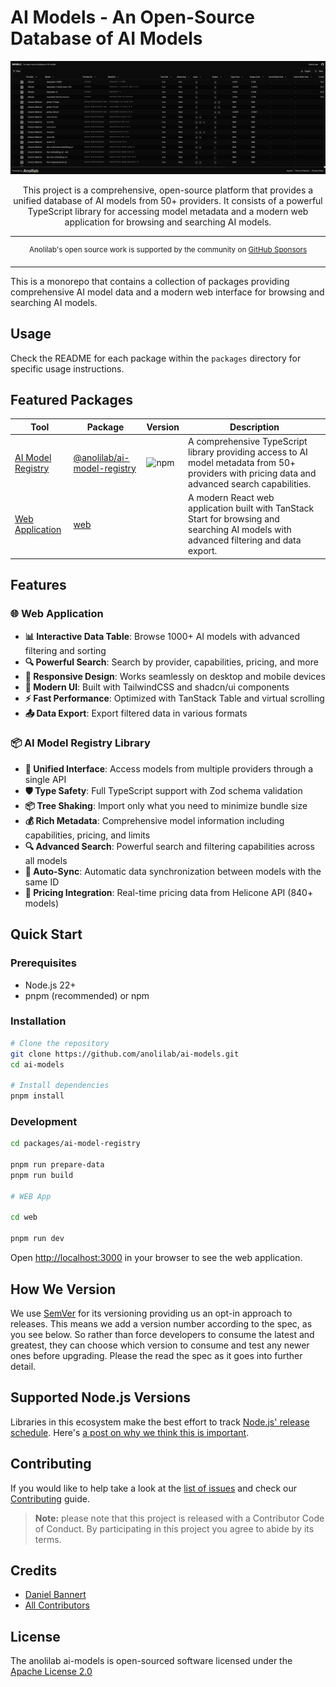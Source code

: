 # AI Models - An Open-Source Database of AI Models

<div align="center">
  <img src=".github/assets/intro.png" alt="AI Models Database Interface" width="800" />

This project is a comprehensive, open-source platform that provides a unified database of AI models from 50+ providers. It consists of a powerful TypeScript library for accessing model metadata and a modern web application for browsing and searching AI models.

</div>

---

<div align="center">
    <p>
        <sup>
            Anolilab's open source work is supported by the community on <a href="https://github.com/sponsors/prisis">GitHub Sponsors</a>
        </sup>
    </p>
</div>

---

This is a monorepo that contains a collection of packages providing comprehensive AI model data and a modern web interface for browsing and searching AI models.

## Usage

Check the README for each package within the `packages` directory for specific usage instructions.

## Featured Packages

| Tool                                                       | Package                                                                                                             | Version                                                                                                                   | Description                                                                                                                                     |
| ---------------------------------------------------------- | ------------------------------------------------------------------------------------------------------------------- | ------------------------------------------------------------------------------------------------------------------------- | ----------------------------------------------------------------------------------------------------------------------------------------------- |
| [AI Model Registry](https://github.com/anolilab/ai-models) | [@anolilab/ai-model-registry](https://github.com/anolilab/ai-models/blob/main/packages/ai-model-registry/README.md) | ![npm](https://img.shields.io/npm/v/@anolilab/ai-model-registry?style=flat-square&labelColor=292a44&color=663399&label=v) | A comprehensive TypeScript library providing access to AI model metadata from 50+ providers with pricing data and advanced search capabilities. |
| [Web Application](https://github.com/anolilab/ai-models)   | [web](https://github.com/anolilab/ai-models/blob/main/web/README.md)                                                |                                                                                                                           | A modern React web application built with TanStack Start for browsing and searching AI models with advanced filtering and data export.          |

## Features

### 🌐 Web Application

- **📊 Interactive Data Table**: Browse 1000+ AI models with advanced filtering and sorting
- **🔍 Powerful Search**: Search by provider, capabilities, pricing, and more
- **📱 Responsive Design**: Works seamlessly on desktop and mobile devices
- **🎨 Modern UI**: Built with TailwindCSS and shadcn/ui components
- **⚡ Fast Performance**: Optimized with TanStack Table and virtual scrolling
- **📤 Data Export**: Export filtered data in various formats

### 📦 AI Model Registry Library

- **🔄 Unified Interface**: Access models from multiple providers through a single API
- **🛡️ Type Safety**: Full TypeScript support with Zod schema validation
- **📦 Tree Shaking**: Import only what you need to minimize bundle size
- **💰 Rich Metadata**: Comprehensive model information including capabilities, pricing, and limits
- **🔍 Advanced Search**: Powerful search and filtering capabilities across all models
- **🔄 Auto-Sync**: Automatic data synchronization between models with the same ID
- **💸 Pricing Integration**: Real-time pricing data from Helicone API (840+ models)

## Quick Start

### Prerequisites

- Node.js 22+
- pnpm (recommended) or npm

### Installation

```bash
# Clone the repository
git clone https://github.com/anolilab/ai-models.git
cd ai-models

# Install dependencies
pnpm install
```

### Development

```bash
cd packages/ai-model-registry

pnpm run prepare-data
pnpm run build

# WEB App

cd web

pnpm run dev
```

Open [http://localhost:3000](http://localhost:3000) in your browser to see the web application.

## How We Version

We use [SemVer](https://semver.org/) for its versioning providing us an opt-in approach to releases.
This means we add a version number according to the spec, as you see below.
So rather than force developers to consume the latest and greatest, they can choose which version to consume and test any newer ones before upgrading.
Please the read the spec as it goes into further detail.

## Supported Node.js Versions

Libraries in this ecosystem make the best effort to track
[Node.js' release schedule](https://nodejs.org/en/about/releases/). Here's [a
post on why we think this is important](https://medium.com/the-node-js-collection/maintainers-should-consider-following-node-js-release-schedule-ab08ed4de71a).

## Contributing

If you would like to help take a look at the [list of issues](https://github.com/anolilab/ai-models/issues) and check our [Contributing](.github/CONTRIBUTING.md) guide.

> **Note:** please note that this project is released with a Contributor Code of Conduct. By participating in this project you agree to abide by its terms.

## Credits

- [Daniel Bannert](https://github.com/prisis)
- [All Contributors](https://github.com/anolilab/ai-models/graphs/contributors)

## License

The anolilab ai-models is open-sourced software licensed under the [Apache License 2.0](https://opensource.org/licenses/Apache-2.0)
